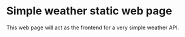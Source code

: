 # Simple weather static web page

This web page will act as the frontend for a very simple weather API.